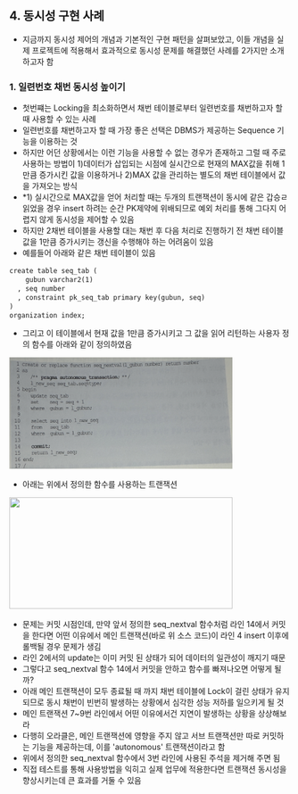 ## 4. 동시성 구현 사례
- 지금까지 동시성 제어의 개념과 기본적인 구현 패턴을 살펴보았고, 이들 개념을 실제 프로젝트에 적용해서 효과적으로 동시성 문제를 해결했던 사례를 2가지만 소개하고자 함

### 1. 일련번호 채번 동시성 높이기
- 첫번쨰는 Locking을 최소화하면서 채번 테이블로부터 일련번호를 채번하고자 할 때 사용할 수 있는 사례
- 일련번호를 채번하고자 할 때 가장 좋은 선택은 DBMS가 제공하는 Sequence 기능을 이용하는 것
- 하지만 어던 상황에서는 이런 기능을 사용할 수 없는 경우가 존재하고 그럴 때 주로 사용하는 방법이 1)데이터가 삽입되는 시점에 실시간으로 현재의 MAX값을 취해 1만큼 증가시킨 값을 이용하거나 2)MAX 값을 관리하는 별도의 채번 테이블에서 값을 가져오는 방식
- *1) 실시간으로 MAX값을 얻어 처리할 때는 두개의 트랜잭션이 동시에 같은 갑승ㄹ 읽었을 경우 insert 하려는 순간 PK제약에 위배되므로 예외 처리를 통해 그다지 어렵지 않게 동시성을 제어할 수 있음
- 하지만 2채번 테이블을 사용할 대는 채번 후 다음 처리로 진행하기 전 채번 테이블 값을 1만큼 증가시키는 갱신을 수행해야 하는 어려움이 있음
- 예를들어 아래와 같은 채번 테이블이 있음
```
create table seq_tab (
    gubun varchar2(1)
  , seq number
  , constraint pk_seq_tab primary key(gubun, seq)
)
organization index;
```
- 그리고 이 테이블에서 현재 값을 1만큼 증가시키고 그 값을 읽어 리턴하는 사용자 정의 함수를 아래와 같이 정의하였음

<img src ="./img/4/1.png" width ="400" height="200">

- 아래는 위에서 정의한 함수를 사용하는 트랜잭션

<img src ="./img/4/2.png" width ="400" height="200">

- 문제는 커밋 시점인데, 만약 앞서 정의한 seq_nextval 함수처럼 라인 14에서 커밋을 한다면 어떤 이유에서 메인 트랜잭션(바로 위 소스 코드)이 라인 4 insert 이후에 롤백될 경우 문제가 생김
- 라인 2에서의 update는 이미 커밋 된 상태가 되어 데이터의 일관성이 깨지기 때문
- 그렇다고 seq_nextval 함수 14에서 커밋을 안하고 함수를 빠져나오면 어떻게 될까?
- 아래 메인 트랜잭션이 모두 종료될 때 까지 채번 테이블에 Lock이 걸린 상태가 유지 되므로 동시 채번이 빈번히 발생하는 상황에서 심각한 성능 저하를 일으키게 될 것
- 메인 트랜잭션 7~9번 라인에서 어떤 이유에서건 지연이 발생하는 상황을 상상해보라
- 다행히 오라클은, 메인 트랜잭션에 영향을 주지 않고 서브 트랜잭션만 따로 커밋하는 기능을 제공하는데, 이를 'autonomous' 트랜잭션이라고 함
- 위에서 정의한 seq_nextval  함수에서 3번 라인에 사용된 주석을 제거해 주면 됨
- 직접 테스트를 통해 사용방법을 익히고 실제 업무에 적용한다면 트랜잭션 동시성을 향상시키는데 큰 효과를 거둘 수 있음